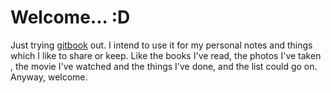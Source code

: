 # Welcome... :D

Just trying [gitbook](https://www.gitbook.com/) out. I intend to use it for my personal notes and things which I like to share or keep. Like the books I've read, the photos I've taken , the movie I've watched and the things I've done, and the list could go on. Anyway, welcome. 

